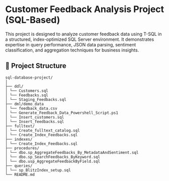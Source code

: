 # Customer Feedback Analysis Project (SQL-Based)
This project is designed to analyze customer feedback data using T-SQL in a structured, index-optimized SQL Server environment. 
It demonstrates expertise in query performance, JSON data parsing, sentiment classification, and aggregation techniques for business insights.

## 📂 Project Structure 

```
sql-database-project/
│
├── ddl/
│ └── Customers.sql
│ └── Feedbacks.sql
│ └── Staging_Feedbacks.sql
├── dml/demo_data
│ └── feedback_data.csv
│ └── Generate_Feedback_Data_Powershell_Script.ps1
│ └── Insert_customers.sql
│ └── Insert_feedbacks.sql
├── fulltext/
│ └── Create_fulltext_catalog.sql
│ └── Create_Index_Feedbacks.sql
├── indexes/
│ └── Create_Index_Feedbacks.sql
├── procedures/
│ └── dbo.sp_AggregateFeedbacks_By_MetadataAndSentiment.sql
│ └── dbo.sp_SearchFeedbacks_ByKeyword.sql
│ └── dbo.usp_AggregateFeedbackByField.sql
├── queries/
│ └── sp_BlitzIndex_setup.sql
└── README.md

```

